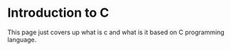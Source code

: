 ﻿# Introduction to C
This page just covers up what is c and what is it based on C programming language.
